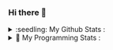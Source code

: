 ### Hi there 👋

<!--
**mikyungmon/mikyungmon** is a ✨ _special_ ✨ repository because its `README.md` (this file) appears on your GitHub profile.

Here are some ideas to get you started:

- 🔭 I’m currently working on ...
- 🌱 I’m currently learning ...
- 👯 I’m looking to collaborate on ...
- 🤔 I’m looking for help with ...
- 💬 Ask me about ...
- 📫 How to reach me: ...
- 😄 Pronouns: ...
- ⚡ Fun fact: ...
-->
<details>
<summary> :seedling: My Github Stats : </summary>
<div markdown="1">

![Anurag's GitHub stats](https://github-readme-stats.vercel.app/api?username=mikyungmon&show_icons=true&theme=merko)

</div>
</details>

<details>
<summary> 🌻 My Programming Stats : </summary>
<div markdown="1">


</div>
</details>


